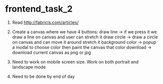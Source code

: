 # frontend_task_2

1. Read http://fabricjs.com/articles/
2. Create a canvas where we have 4 buttons:
draw line -> if we press it we draw a line on canvas and user can stretch it
draw circle -> draw a circle on canvas and can move it around stretch it
background color -> popup a modal to choose color then paint the canvas that color
download -> download current canvas as png or jpg

3. Need to work on mobile screen size. Work on both portrait and landscape mode

4. Need to be done by end of day
